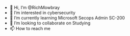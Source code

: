 - 👋 Hi, I’m @RichMowbray
- 👀 I’m interested in cybersecurity
- 🌱 I’m currently learning Microsoft Secops Admin SC-200
- 💞️ I’m looking to collaborate on Studying
- 📫 How to reach me 

<!---
RichMowbray/RichMowbray is a ✨ special ✨ repository because its `README.md` (this file) appears on your GitHub profile.
You can click the Preview link to take a look at your changes.
--->
